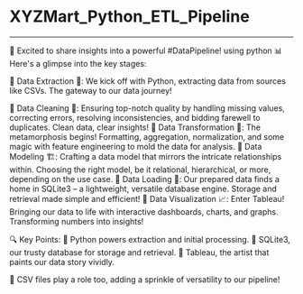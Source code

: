 # XYZMart_Python_ETL_Pipeline
-----------------------------

🚀 Excited to share insights into a powerful #DataPipeline! using python  📊 Here's a glimpse into the key stages:

💠 Data Extraction 🐍: We kick off with Python, extracting data from sources like CSVs. The gateway to our data journey!

💠 Data Cleaning 🧹: Ensuring top-notch quality by handling missing values, correcting errors, resolving inconsistencies, and bidding farewell to duplicates. Clean data, clear insights!
💠 Data Transformation 🔄: The metamorphosis begins! Formatting, aggregation, normalization, and some magic with feature engineering to mold the data for analysis.
💠 Data Modeling 🏗️: Crafting a data model that mirrors the intricate relationships within. Choosing the right model, be it relational, hierarchical, or more, depending on the use case.
💠 Data Loading 🚚: Our prepared data finds a home in SQLite3 – a lightweight, versatile database engine. Storage and retrieval made simple and efficient!
💠 Data Visualization 📈: Enter Tableau! Bringing our data to life with interactive dashboards, charts, and graphs. Transforming numbers into insights!

🔍 Key Points:
🔵 Python powers extraction and initial processing.
🔵 SQLite3, our trusty database for storage and retrieval.
🔵 Tableau, the artist that paints our data story vividly.

📁 CSV files play a role too, adding a sprinkle of versatility to our pipeline!
